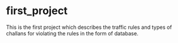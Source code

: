 # first_project
This is the first project which describes the traffic rules and types of challans for violating the rules in the form of database.
